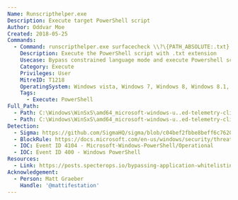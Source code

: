 ```yaml
---
Name: Runscripthelper.exe
Description: Execute target PowerShell script
Author: Oddvar Moe
Created: 2018-05-25
Commands:
  - Command: runscripthelper.exe surfacecheck \\?\{PATH_ABSOLUTE:.txt} {PATH_ABSOLUTE:folder}
    Description: Execute the PowerShell script with .txt extension
    Usecase: Bypass constrained language mode and execute Powershell script
    Category: Execute
    Privileges: User
    MitreID: T1218
    OperatingSystem: Windows vista, Windows 7, Windows 8, Windows 8.1, Windows 10
    Tags:
      - Execute: PowerShell
Full_Path:
  - Path: C:\Windows\WinSxS\amd64_microsoft-windows-u..ed-telemetry-client_31bf3856ad364e35_10.0.16299.15_none_c2df1bba78111118\Runscripthelper.exe
  - Path: C:\Windows\WinSxS\amd64_microsoft-windows-u..ed-telemetry-client_31bf3856ad364e35_10.0.16299.192_none_ad4699b571e00c4a\Runscripthelper.exe
Detection:
  - Sigma: https://github.com/SigmaHQ/sigma/blob/c04bef2fbbe8beff6c7620d5d7ea6872dbe7acba/rules/windows/process_creation/proc_creation_win_lolbin_runscripthelper.yml
  - BlockRule: https://docs.microsoft.com/en-us/windows/security/threat-protection/windows-defender-application-control/microsoft-recommended-block-rules
  - IOC: Event ID 4104 - Microsoft-Windows-PowerShell/Operational
  - IOC: Event ID 400 - Windows PowerShell
Resources:
  - Link: https://posts.specterops.io/bypassing-application-whitelisting-with-runscripthelper-exe-1906923658fc
Acknowledgement:
  - Person: Matt Graeber
    Handle: '@mattifestation'
---
```

